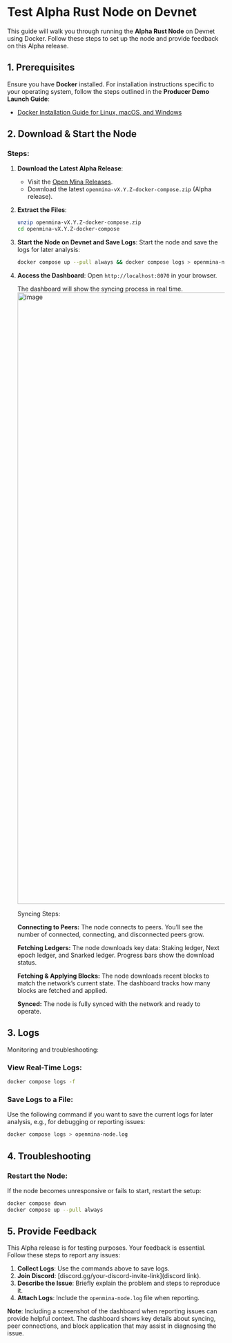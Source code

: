 # Test Alpha Rust Node on Devnet

This guide will walk you through running the **Alpha Rust Node** on Devnet using Docker. Follow these steps to set up the node and provide feedback on this Alpha release.

## 1. Prerequisites

Ensure you have **Docker** installed. For installation instructions specific to your operating system, follow the steps outlined in the **Producer Demo Launch Guide**:

- [Docker Installation Guide for Linux, macOS, and Windows](https://github.com/openmina/openmina/blob/main/docs/producer-demo.md#prerequisites)

## 2. Download & Start the Node

### Steps:

1. **Download the Latest Alpha Release**:
   - Visit the [Open Mina Releases](https://github.com/openmina/openmina/releases).
   - Download the latest `openmina-vX.Y.Z-docker-compose.zip` (Alpha release).

2. **Extract the Files**:
   ```bash
   unzip openmina-vX.Y.Z-docker-compose.zip
   cd openmina-vX.Y.Z-docker-compose
   ```

3. **Start the Node on Devnet and Save Logs**:
   Start the node and save the logs for later analysis:
   ```bash
   docker compose up --pull always && docker compose logs > openmina-node.log
   ```

4. **Access the Dashboard**:
   Open `http://localhost:8070` in your browser.
   
   The dashboard will show the syncing process in real time. 
   <img width="1417" alt="image" src="https://github.com/user-attachments/assets/d9a5f5b3-522f-479b-9829-37402c63bb98">

   Syncing Steps:
   
   **Connecting to Peers:** The node connects to peers. You’ll see the number of connected, connecting, and disconnected peers grow.

   **Fetching Ledgers:** The node downloads key data: Staking ledger, Next epoch ledger, and Snarked ledger. Progress bars show the download status.

   **Fetching & Applying Blocks:** The node downloads recent blocks to match the network’s current state. The dashboard tracks how many blocks are fetched and applied.

   **Synced:** The node is fully synced with the network and ready to operate.

## 3. Logs

Monitoring and troubleshooting:

### View Real-Time Logs:
```bash
docker compose logs -f
```

### Save Logs to a File:
Use the following command if you want to save the current logs for later analysis, e.g., for debugging or reporting issues:
```bash
docker compose logs > openmina-node.log
```

## 4. Troubleshooting

### Restart the Node:
If the node becomes unresponsive or fails to start, restart the setup:
```bash
docker compose down
docker compose up --pull always
```

## 5. Provide Feedback

This Alpha release is for testing purposes. Your feedback is essential. Follow these steps to report any issues:

1. **Collect Logs**: Use the commands above to save logs.
2. **Join Discord**: [discord.gg/your-discord-invite-link](discord link).
3. **Describe the Issue**: Briefly explain the problem and steps to reproduce it.
4. **Attach Logs**: Include the `openmina-node.log` file when reporting.

**Note**: Including a screenshot of the dashboard when reporting issues can provide helpful context. The dashboard shows key details about syncing, peer connections, and block application that may assist in diagnosing the issue.
